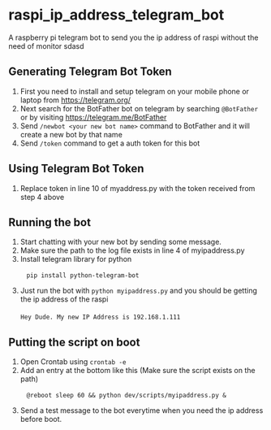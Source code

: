 # raspi_ip_address_telegram_bot
A raspberry pi telegram bot to send you the ip address of raspi without the need of monitor
sdasd

## Generating Telegram Bot Token

1. First you need to install and setup telegram on your mobile phone or laptop from https://telegram.org/
2. Next search for the BotFather bot on telegram by searching `@BotFather` or by visiting https://telegram.me/BotFather 
3. Send `/newbot <your new bot name>` command to BotFather and it will create a new bot by that name
4. Send `/token` command to get a auth token for this bot

## Using Telegram Bot Token

1. Replace token in line 10 of myaddress.py with the token received from step 4 above

## Running the bot

1. Start chatting with your new bot by sending some message.
2. Make sure the path to the log file exists in line 4 of myipaddress.py
3. Install telegram library for python

&nbsp;&nbsp;&nbsp;&nbsp;&nbsp;&nbsp;&nbsp;&nbsp;&nbsp;`pip install python-telegram-bot`

3. Just run the bot with `python myipaddress.py` and you should be getting the ip address of the raspi<br><br>
`Hey Dude. My new IP Address is 192.168.1.111`

## Putting the script on boot

1. Open Crontab using `crontab -e`
2. Add an entry at the bottom like this (Make sure the script exists on the path)

&nbsp;&nbsp;&nbsp;&nbsp;&nbsp;&nbsp;&nbsp;&nbsp;&nbsp;`@reboot sleep 60 && python dev/scripts/myipaddress.py &`

3. Send a test message to the bot everytime when you need the ip address before boot.
